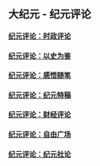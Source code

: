 ## 大纪元 - 纪元评论

#### [纪元评论：时政评论](indexes/nsc1025/README.md?03260330)
#### [纪元评论：以史为鉴](indexes/nsc1028/README.md?03260330)
#### [纪元评论：感悟随笔](indexes/nsc1035/README.md?03260330)
#### [纪元评论：纪元特稿](indexes/nsc424/README.md?03260330)
#### [纪元评论：财经评论](indexes/nsc1026/README.md?03260330)
#### [纪元评论：自由广场](indexes/nsc993/README.md?03260330)
#### [纪元评论：纪元社论](indexes/nsc422/README.md?03260330)
